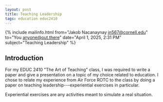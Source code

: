 ```yaml
---
layout: post
title: Teaching Leadership
tags: education educ2410
---
```


{% include mailinfo.html from="Jakob Nacanaynay <jn567@cornell.edu>" to="You <anyone@out.there>" date="April 1, 2025, 2:31 PM" subject="Teaching Leadership" %}

## Introduction

For my EDUC 2410 "The Art of Teaching" class, I was required to write a paper and give a presentation on a topic of my choice related to education. I chose to relate my experience from Air Force ROTC to the class by doing a paper on teaching leadership---experiential exercises in particular.

Experiential exercises are any activities meant to simulate a real situation.

